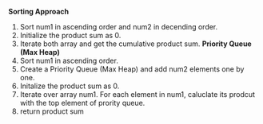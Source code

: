**Sorting Approach**
​
1. Sort num1 in ascending order and num2 in decending order.
2. Initialize the product sum as 0.
3. Iterate both array and get the cumulative product sum.
​
**Priority Queue (Max Heap)**
​
1. Sort num1 in ascending order.
2. Create a Priority Queue (Max Heap) and add num2 elements one by one.
3. Initalize the product sum as 0.
4. Iterate over array num1. For each element in num1, caluclate its prodcut with the top element of prority queue.
5. return product sum